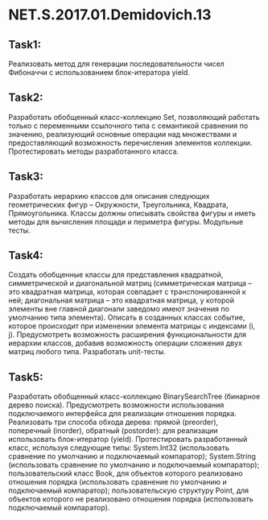 # NET.S.2017.01.Demidovich.13

## Task1:
Реализовать метод для генерации  последовательности чисел Фибоначчи с использованием блок-итератора yield.

## Task2:
Разработать обобщенный класс-коллекцию Set, позволяющий работать только с переменными ссылочного типа с семантикой сравнения по значению, 
реализующий основные операции над множествами и предоставляющий возможность перечисления элементов коллекции. Протестировать методы 
разработанного класса.

## Task3:
Разработать иерархию классов для описания следующих геометрических фигур – Окружности, Треугольника, Квадрата, Прямоугольника. Классы должны 
описывать свойства фигуры и иметь методы для вычисления площади и периметра фигуры. Модульные тесты.

## Task4:
Создать обобщенные классы для представления квадратной, симметрической и диагональной матриц (симметрическая матрица – это квадратная 
матрица, которая совпадает с транспонированной к ней; диагональная матрица – это квадратная матрица, у которой элементы вне главной 
диагонали заведомо имеют значения по умолчанию типа элемента). Описать в созданных классах событие, которое происходит при изменении
элемента матрицы с индексами (i, j).  Предусмотреть возможность расширения функциональности для иерархии классов, добавив возможность 
операции сложения двух матриц любого типа. Разработать unit-тесты.

## Task5:
Разработать обобщенный класс-коллекцию BinarySearchTree (бинарное дерево поиска). Предусмотреть возможности использования подключаемого интерфейса для реализации отношения порядка. Реализовать три способа обхода дерева: прямой (preorder), поперечный (inorder), обратный (postorder): для реализации использовать блок-итератор (yield). Протестировать разработанный класс, используя следующие типы:
System.Int32 (использовать сравнение по умолчанию и подключаемый компаратор); 
System.String (использовать сравнение по умолчанию и подключаемый компаратор); 
пользовательский класс Book, для объектов которого реализовано отношения порядка (использовать сравнение по умолчанию и подключаемый компаратор); 
пользовательскую структуру Point, для объектов которого не реализовано отношения порядка (использовать подключаемый компаратор).
